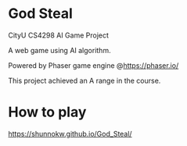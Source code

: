 # God Steal
CityU CS4298 AI Game Project 

A web game using AI algorithm.  

Powered by Phaser game engine @https://phaser.io/

This project achieved an A range in the course.

# How to play
https://shunnokw.github.io/God_Steal/
